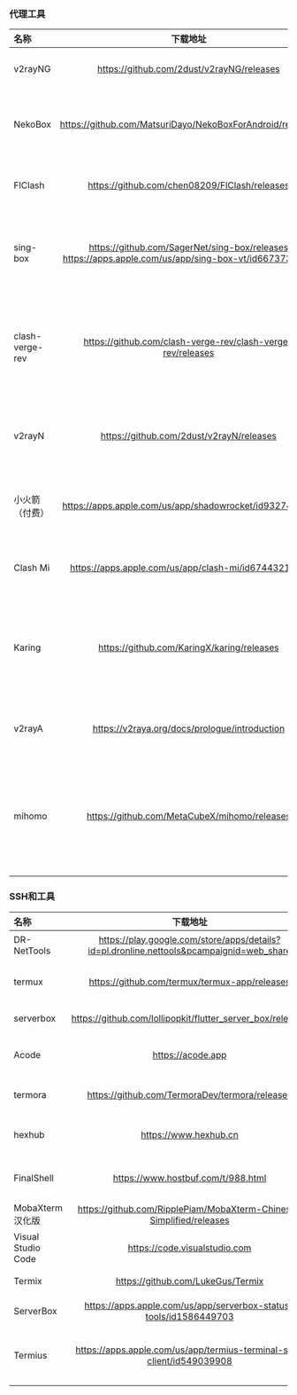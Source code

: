 ### 代理工具
  
| 名称 | 下载地址 | 特点 | 支持平台 |
| :--- | :---: | :--- | :--- |
| v2rayNG  | https://github.com/2dust/v2rayNG/releases | 经典客户端，多协议 | Android |
| NekoBox  | https://github.com/MatsuriDayo/NekoBoxForAndroid/releases | sing-box内核，全协议支持 | Android |
| FlClash | https://github.com/chen08209/FlClash/releases | mihomo内核，界面简洁美观 | Win / Mac / Linux / Android |
| sing-box | https://github.com/SagerNet/sing-box/releases<br>https://apps.apple.com/us/app/sing-box-vt/id6673731168 | sing-box官方客户端，轻量高性能 | Android / iOS |
| clash-verge-rev  | https://github.com/clash-verge-rev/clash-verge-rev/releases | 基于mihomo内核，界面现代化美观，全协议支持 | Windows / macOS / Linux  |
| v2rayN  | https://github.com/2dust/v2rayN/releases | 经典客户端，全协议支持，跨平台 | Windows / macOS / Linux |
| 小火箭（付费）  | https://apps.apple.com/us/app/shadowrocket/id932747118 | 全协议支持，功能全面，3美金买断 | iOS |
| Clash Mi | https://apps.apple.com/us/app/clash-mi/id6744321968 | mihomo内核，界面简洁 | iOS |
| Karing | https://github.com/KaringX/karing/releases | sing-box和mihomo双内核，全协议支持，功能强大 | Win / Mac / IOS / Android |
| v2rayA  | https://v2raya.org/docs/prologue/introduction | 基于xray的Web管理界面 | Linux |
| mihomo  | https://github.com/MetaCubeX/mihomo/releases | mihomo内核本体（原clash-meta），轻量强大，yaml配置友好 | 全平台支持 |

### SSH和工具

| 名称 | 下载地址 | 特点 | 支持平台 |
| :--- | :---: | :--- | :--- |
| DR-NetTools  | https://play.google.com/store/apps/details?id=pl.dronline.nettools&pcampaignid=web_share | 局域网扫描，网络工具集合 | Android |
| termux  | https://github.com/termux/termux-app/releases | 安卓终端模拟器，可运行Linux工具 | Android |
| serverbox  | https://github.com/lollipopkit/flutter_server_box/releases | 简洁美观的SSH工具 | Android |
| Acode | https://acode.app | 安卓代码编辑器，支持多语言 | Android |
| termora  | https://github.com/TermoraDev/termora/releases | 轻量跨平台SSH工具 | Windows / macOS / Linux |
| hexhub  | https://www.hexhub.cn | 国内开发的SSH工具，UI现代 | Windows / macOS |
| FinalShell  | https://www.hostbuf.com/t/988.html | 集成SSH+SFTP，支持远程监控 | Windows / macOS |
| MobaXterm汉化版  | https://github.com/RipplePiam/MobaXterm-Chinese-Simplified/releases | 功能全面，汉化版 | Windows |
| Visual Studio Code  | https://code.visualstudio.com | 流行代码编辑器，插件丰富 | Windows / macOS / Linux |
| Termix  | https://github.com/LukeGus/Termix | 浏览器版SSH工具 | Web-SSH |
| ServerBox  | https://apps.apple.com/us/app/serverbox-status-tools/id1586449703 | 简洁美观的SSH工具 | iOS |
| Termius | https://apps.apple.com/us/app/termius-terminal-ssh-client/id549039908 | 跨平台SSH客户端 | iOS / Android / Windows / macOS / Linux |
